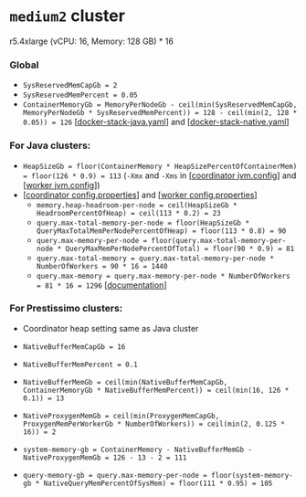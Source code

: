 # `medium2` cluster
r5.4xlarge (vCPU: 16, Memory: 128 GB) * 16

### Global
* `SysReservedMemCapGb = 2`
* `SysReservedMemPercent = 0.05`
* `ContainerMemoryGb = MemoryPerNodeGb - ceil(min(SysReservedMemCapGb, MemoryPerNodeGb * SysReservedMemPercent)) = 128 - ceil(min(2, 128 * 0.05)) = 126` [[docker-stack-java.yaml](docker-stack-java.yaml)] and [[docker-stack-native.yaml](docker-stack-native.yaml)]
### For Java clusters:
* `HeapSizeGb = floor(ContainerMemory * HeapSizePercentOfContainerMem) = floor(126 * 0.9) = 113` (`-Xmx` and `-Xms` in [[coordinator jvm.config](coordinator/jvm.config)] and [[worker jvm.config](workers/jvm.config)])
* [[coordinator config.properties](coordinator/config.properties)] and [[worker config.properties](worker/config.properties)]
  * `memory.heap-headroom-per-node = ceil(HeapSizeGb * HeadroomPercentOfHeap) = ceil(113 * 0.2) = 23`
  * `query.max-total-memory-per-node = floor(HeapSizeGb * QueryMaxTotalMemPerNodePercentOfHeap) = floor(113 * 0.8) = 90`
  * `query.max-memory-per-node = floor(query.max-total-memory-per-node * QueryMaxMemPerNodePercentOfTotal) = floor(90 * 0.9) = 81`
  * `query.max-total-memory = query.max-total-memory-per-node * NumberOfWorkers = 90 * 16 = 1440`
  * `query.max-memory = query.max-memory-per-node * NumberOfWorkers = 81 * 16 = 1296` [[documentation](https://prestodb.io/docs/current/admin/properties.html#memory-management-properties)]
### For Prestissimo clusters:
* Coordinator heap setting same as Java cluster
* `NativeBufferMemCapGb = 16`
* `NativeBufferMemPercent = 0.1`
* `NativeBufferMemGb = ceil(min(NativeBufferMemCapGb, ContainerMemoryGb * NativeBufferMemPercent)) = ceil(min(16, 126 * 0.1)) = 13`
* `NativeProxygenMemGb = ceil(min(ProxygenMemCapGb, ProxygenMemPerWorkerGb * NumberOfWorkers)) = ceil(min(2, 0.125 * 16)) = 2`

* `system-memory-gb = ContainerMemory - NativeBufferMemGb - NativeProxygenMemGb = 126 - 13 - 2 = 111`
* `query-memory-gb = query.max-memory-per-node = floor(system-memory-gb * NativeQueryMemPercentOfSysMem) = floor(111 * 0.95) = 105`

